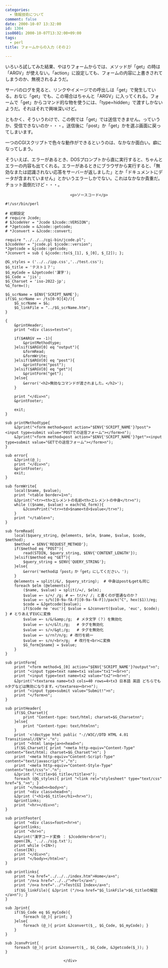 ```yaml
---
categories:
  - 情報技術について
comment: false
date: 2000-10-07 13:32:00
id: 1304
iso8601: 2000-10-07T13:32:00+09:00
tags:
  - perl
title: フォームからの入力（その２）

---
```


<div class="entry-body">
                                 <p>いろいろ試してみた結果、やはりフォームからでは、メソッドが「get」の時は「ARGV」が使えない。「action」に設定しても、フォームの内容に上書きされてしまうのか、無視されるようだ。 </p>

<p>サーバのログを見ると、リンクやイメージでの呼出しは「get」で発生している。おなじ「get」でも、この場合はちゃんと「ARGV」に入ってくれる。フォームで「get」からコマンド的な物を使うには、「type=hidden」で渡すしかないようだ。それはそれで興味深いけど。 </p>

<p>ともかく、そういうわけで、この例では「get」では送信できません。っていうか、受信できないのか・・・。送信後に「post」か「get」かを選ぶ画面に戻ってしまいます。 </p>

<p>一つのCGIスクリプトで色々な動作ができるというのは、なかなか面白い。癖になってしまう。 </p>

<p>そういえば、エラーがあるとき、DOSプロンプトから直に実行すると、ちゃんとエラーの内容も出てくれる。エラーがあるときにブラウザから実行すると、「無効なまたは認識されない応答をサーバーが返しました」とか「ドキュメントにデータが含まれていません」とかいうエラーしかでない。これはなかなか貴重だ。チョット面倒だけど・・・。</p>
                              
                                 <p>ソースコード</p>

<pre><code>#!/usr/bin/perl

# 初期設定
# require Jcode;
# $JcodeVer = "Jcode $Jcode::VERSION";
# *Jgetcode = &amp;Jcode::getcode;
# *Jconvert = &amp;Jcode::convert;

require "../../../cgi-bin/jcode.pl";
$JcodeVer = "jcode.pl $jcode::version";
*Jgetcode = &amp;jcode::getcode;
*Jconvert = sub { &amp;jcode::to($_[1], $_[0], $_[2]); };

@G_styles = ('../../ipp.css','../test.css');
$G_title = 'テスト１７';
$G_myCode = &amp;Jgetcode('漢字');
$G_Code = 'jis';
$G_Charset = 'iso-2022-jp';
%G_form=();

$G_scrName = $ENV{'SCRIPT_NAME'};
if($G_scrName =~ /ts[0-9]{4}/){
    $G_scrName = $&amp;;
    $G_linkFile = "../$G_scrName.htm";
}

{
    &amp;printHeader;
    print "&lt;div class=test&gt;n";

    if($#ARGV == -1){
        &amp;printMethodtype;
    }elsif($ARGV[0] eq "output"){
        &amp;formRead;
        &amp;formWrite;
    }elsif($ARGV[0] eq "post"){
        &amp;printForm("post");
    }elsif($ARGV[0] eq "get"){
        &amp;printForm("get");
    }else{
        &amp;error('&lt;h2&gt;無効なコマンドが渡されました。&lt;/h2&gt;');
    }

    print "&lt;/div&gt;n";
    &amp;printFooter;

    exit;
}

sub printMethodtype{
    &amp;Jprint("&lt;form method=post action="$ENV{'SCRIPT_NAME'}?post"&gt;&lt;input type=submit value="POSTでの送信フォーム"&gt;&lt;/form&gt;n");
    &amp;Jprint("&lt;form method=post action="$ENV{'SCRIPT_NAME'}?get"&gt;&lt;input type=submit value="GETでの送信フォーム"&gt;&lt;/form&gt;n");
}

sub error{
    &amp;Jprint(@_);
    print "&lt;/div&gt;n";
    &amp;printFooter;
    exit;
}

sub formWrite{
    local($name, $value);
    print "&lt;table border=1&gt;n";
    &amp;Jprint("&lt;tr&gt;&lt;th&gt;エレメントの名前&lt;th&gt;エレメントの中身&lt;/tr&gt;n");
    while (($name, $value) = each(%G_form)){
        &amp;JconvPrint("&lt;tr&gt;&lt;td&gt;$name&lt;td&gt;$value&lt;/tr&gt;n");
    }
    print "&lt;/table&gt;n";
}

sub formRead{
    local($query_string, @elements, $elm, $name, $value, $code, $method);
    $method = $ENV{'REQUEST_METHOD'};
    if($method eq "POST"){
        read(STDIN, $query_string, $ENV{'CONTENT_LENGTH'});
    }elsif($method eq "GET"){
        $query_string = $ENV{'QUERY_STRING'};
    }else{
        &amp;error('methodは「post」か「get」にしてください。');
    }
    @elements = split(/&amp;/, $query_string);  # 中身はpostもgetも同じ
    foreach $elm (@elements){
        ($name, $value) = split(/=/, $elm);
        $value =~ s/+/ /g; # =~ tr/+/ /; と書くのが普通なのか？
        $value =~ s/%([0-9a-fA-F][0-9a-fA-F])/pack("C", hex($1))/eg;
        $code = &amp;Jgetcode($value);
        if($code ne 'euc'){ $value = &amp;Jconvert($value, 'euc', $code); } # とりあえずEUCに変換
        $value =~ s/&amp;/&amp;amp;/g;  # メタ文字（？）を無効化
        $value =~ s/&lt;/&amp;lt;/g;   # タグを無効化
        $value =~ s/&gt;/&amp;gt;/g;   # タグを無効化
        $value =~ s/rn?/n/g; # 改行を統一
        $value =~ s/n/&lt;br&gt;/g;  # 改行を&lt;br&gt;に変換
        $G_form{$name} = $value;
    }
}

sub printForm{
    print "&lt;form method=$_[0] action="$ENV{'SCRIPT_NAME'}?output"&gt;n";
    print "&lt;input type=text name=tx1 value="tx1"&gt;&lt;br&gt;n";
    print "&lt;input type=text name=tx2 value="tx2"&gt;&lt;br&gt;n";
    &amp;Jprint("&lt;textarea name=tx3 cols=40 rows=4&gt;tx3 日本語 英語 どちらでもnタグなどは無効になります。&lt;/textarea&gt;&lt;br&gt;n");
    print "&lt;input type=submit value="Submit!"&gt;n";
    print "&lt;/form&gt;n";
}

sub printHeader{
    if($G_Charset){
        print "Content-type: text/html; charset=$G_Charsetnn";
    }else{
        print "Content-type: text/htmlnn";
    }
    print '&lt;!doctype html public "-//W3C//DTD HTML 4.01 Transitional//EN"&gt;'."n";
    print "&lt;html lang=ja&gt;n&lt;head&gt;n";
    if($G_Charset){ print "&lt;meta http-equiv="Content-Type" content="text/html; charset=$G_Charset"&gt;n"; }
    print '&lt;meta http-equiv="Content-Script-Type" content="text/javascript"&gt;',"n";
    print '&lt;meta http-equiv="Content-Style-Type" content="text/css"&gt;'."n";
    &amp;Jprint ("&lt;title&gt;$G_title&lt;/title&gt;n");
    foreach (@G_styles){ print "&lt;link rel="stylesheet" type="text/css" href="$_"&gt;n"; }
    print "&lt;/head&gt;n&lt;body&gt;n";
    print "&lt;div class=head&gt;n";
    &amp;Jprint ("&lt;h1&gt;$G_title&lt;/h1&gt;&lt;hr&gt;n");
    &amp;printlinks;
    print "&lt;hr&gt;&lt;/div&gt;n";
}

sub printFooter{
    print "&lt;div class=foot&gt;&lt;hr&gt;n";
    &amp;printlinks;
    print "&lt;hr&gt;n";
    &amp;Jprint("漢字コード変換 ： $JcodeVer&lt;br&gt;n");
    open(IN, '../../sig.txt');
    print while (&lt;IN&gt;);
    close(IN);
    print "&lt;/div&gt;n";
    print "&lt;/body&gt;&lt;/html&gt;n";
}

sub printlinks{
    print "&lt;a href="../../../index.htm"&gt;Home&lt;/a&gt;n";
    print "/n&lt;a href="../../"&gt;Perl&lt;/a&gt;n";
    print "/n&lt;a href="../"&gt;TestCGI Index&lt;/a&gt;n";
    if($G_linkFile){ &amp;Jprint ("/n&lt;a href="$G_linkFile"&gt;$G_titleの解説&lt;/a&gt;n"); }
}

sub Jprint{
    if($G_Code eq $G_myCode){
        foreach (@_){ print; }
    }else{
        foreach (@_){ print &amp;Jconvert($_, $G_Code, $G_myCode); }
    }
}

sub JconvPrint{
    foreach (@_){ print &amp;Jconvert($_, $G_Code, &amp;Jgetcode($_)); }
}</code></pre>
                              </div>
    	